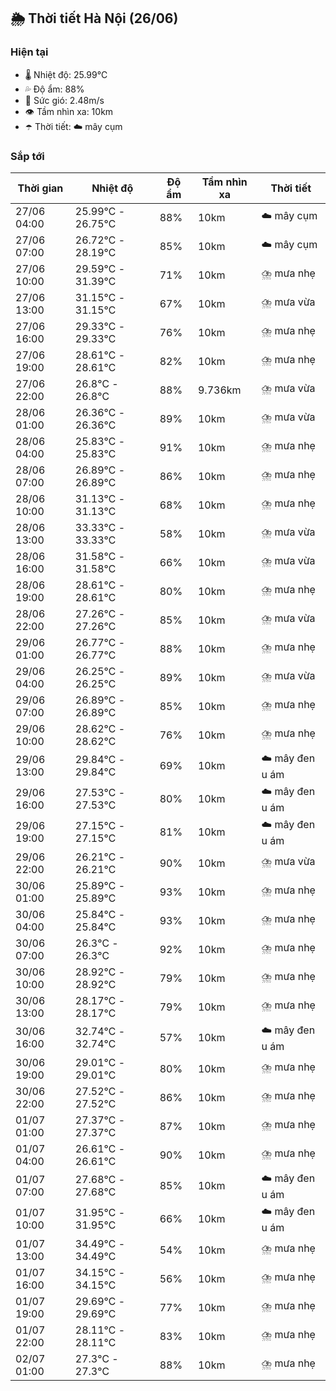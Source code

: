 ## 🌦️ Thời tiết Hà Nội (26/06)

### Hiện tại

- 🌡️ Nhiệt độ: 25.99℃
- 💦 Độ ẩm: 88%
- 💨 Sức gió: 2.48m/s
- 👁️ Tầm nhìn xa: 10km
- ☂️ Thời tiết: ☁️ mây cụm

### Sắp tới

| Thời gian | Nhiệt độ | Độ ẩm | Tầm nhìn xa | Thời tiết |
| --- | --- | --- | --- | --- |
| 27/06 04:00 | 25.99℃ - 26.75℃ | 88% | 10km | ☁️ mây cụm |
| 27/06 07:00 | 26.72℃ - 28.19℃ | 85% | 10km | ☁️ mây cụm |
| 27/06 10:00 | 29.59℃ - 31.39℃ | 71% | 10km | ⛈️ mưa nhẹ |
| 27/06 13:00 | 31.15℃ - 31.15℃ | 67% | 10km | ⛈️ mưa vừa |
| 27/06 16:00 | 29.33℃ - 29.33℃ | 76% | 10km | ⛈️ mưa nhẹ |
| 27/06 19:00 | 28.61℃ - 28.61℃ | 82% | 10km | ⛈️ mưa nhẹ |
| 27/06 22:00 | 26.8℃ - 26.8℃ | 88% | 9.736km | ⛈️ mưa vừa |
| 28/06 01:00 | 26.36℃ - 26.36℃ | 89% | 10km | ⛈️ mưa vừa |
| 28/06 04:00 | 25.83℃ - 25.83℃ | 91% | 10km | ⛈️ mưa nhẹ |
| 28/06 07:00 | 26.89℃ - 26.89℃ | 86% | 10km | ⛈️ mưa nhẹ |
| 28/06 10:00 | 31.13℃ - 31.13℃ | 68% | 10km | ⛈️ mưa nhẹ |
| 28/06 13:00 | 33.33℃ - 33.33℃ | 58% | 10km | ⛈️ mưa vừa |
| 28/06 16:00 | 31.58℃ - 31.58℃ | 66% | 10km | ⛈️ mưa vừa |
| 28/06 19:00 | 28.61℃ - 28.61℃ | 80% | 10km | ⛈️ mưa nhẹ |
| 28/06 22:00 | 27.26℃ - 27.26℃ | 85% | 10km | ⛈️ mưa vừa |
| 29/06 01:00 | 26.77℃ - 26.77℃ | 88% | 10km | ⛈️ mưa nhẹ |
| 29/06 04:00 | 26.25℃ - 26.25℃ | 89% | 10km | ⛈️ mưa vừa |
| 29/06 07:00 | 26.89℃ - 26.89℃ | 85% | 10km | ⛈️ mưa nhẹ |
| 29/06 10:00 | 28.62℃ - 28.62℃ | 76% | 10km | ⛈️ mưa nhẹ |
| 29/06 13:00 | 29.84℃ - 29.84℃ | 69% | 10km | ☁️ mây đen u ám |
| 29/06 16:00 | 27.53℃ - 27.53℃ | 80% | 10km | ☁️ mây đen u ám |
| 29/06 19:00 | 27.15℃ - 27.15℃ | 81% | 10km | ☁️ mây đen u ám |
| 29/06 22:00 | 26.21℃ - 26.21℃ | 90% | 10km | ⛈️ mưa vừa |
| 30/06 01:00 | 25.89℃ - 25.89℃ | 93% | 10km | ⛈️ mưa nhẹ |
| 30/06 04:00 | 25.84℃ - 25.84℃ | 93% | 10km | ⛈️ mưa nhẹ |
| 30/06 07:00 | 26.3℃ - 26.3℃ | 92% | 10km | ⛈️ mưa nhẹ |
| 30/06 10:00 | 28.92℃ - 28.92℃ | 79% | 10km | ⛈️ mưa nhẹ |
| 30/06 13:00 | 28.17℃ - 28.17℃ | 79% | 10km | ⛈️ mưa nhẹ |
| 30/06 16:00 | 32.74℃ - 32.74℃ | 57% | 10km | ☁️ mây đen u ám |
| 30/06 19:00 | 29.01℃ - 29.01℃ | 80% | 10km | ⛈️ mưa nhẹ |
| 30/06 22:00 | 27.52℃ - 27.52℃ | 86% | 10km | ⛈️ mưa nhẹ |
| 01/07 01:00 | 27.37℃ - 27.37℃ | 87% | 10km | ⛈️ mưa nhẹ |
| 01/07 04:00 | 26.61℃ - 26.61℃ | 90% | 10km | ⛈️ mưa nhẹ |
| 01/07 07:00 | 27.68℃ - 27.68℃ | 85% | 10km | ☁️ mây đen u ám |
| 01/07 10:00 | 31.95℃ - 31.95℃ | 66% | 10km | ☁️ mây đen u ám |
| 01/07 13:00 | 34.49℃ - 34.49℃ | 54% | 10km | ⛈️ mưa nhẹ |
| 01/07 16:00 | 34.15℃ - 34.15℃ | 56% | 10km | ⛈️ mưa nhẹ |
| 01/07 19:00 | 29.69℃ - 29.69℃ | 77% | 10km | ⛈️ mưa nhẹ |
| 01/07 22:00 | 28.11℃ - 28.11℃ | 83% | 10km | ⛈️ mưa nhẹ |
| 02/07 01:00 | 27.3℃ - 27.3℃ | 88% | 10km | ⛈️ mưa nhẹ |
